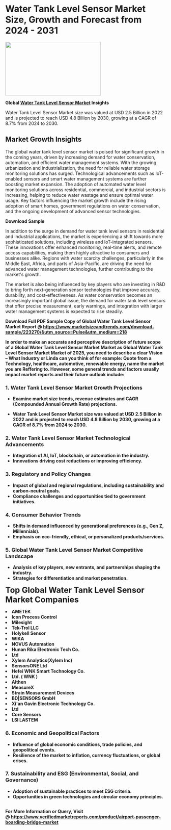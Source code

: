 <H1>Water Tank Level Sensor Market Size, Growth and Forecast from 2024 - 2031</H1><img class="aligncenter size-medium wp-image-584254" src="https://thirdeyenews.in/wp-content/uploads/2024/09/Global-Market-Research-300x168.jpeg" alt="" width="300" height="168" /><p><strong>Global&nbsp;<a href="https://www.marketsizeandtrends.com/download-sample/223270/&amp;utm_source=Pulse&amp;utm_medium=218">Water Tank Level Sensor Market</a> Insights</strong></p><p>Water Tank Level Sensor Market size was valued at USD 2.5 Billion in 2022 and is projected to reach USD 4.8 Billion by 2030, growing at a CAGR of 8.7% from 2024 to 2030.</p><p><h2>Market Growth Insights</h2> <p>The global water tank level sensor market is poised for significant growth in the coming years, driven by increasing demand for water conservation, automation, and efficient water management systems. With the growing urbanization and industrialization, the need for reliable water storage monitoring solutions has surged. Technological advancements such as IoT-enabled sensors and smart water management systems are further boosting market expansion. The adoption of automated water level monitoring solutions across residential, commercial, and industrial sectors is increasing, helping to reduce water wastage and ensure optimal water usage. Key factors influencing the market growth include the rising adoption of smart homes, government regulations on water conservation, and the ongoing development of advanced sensor technologies.</p> <p><strong>Download Sample</strong></p> <p>In addition to the surge in demand for water tank level sensors in residential and industrial applications, the market is experiencing a shift towards more sophisticated solutions, including wireless and IoT-integrated sensors. These innovations offer enhanced monitoring, real-time alerts, and remote access capabilities, making them highly attractive to consumers and businesses alike. Regions with water scarcity challenges, particularly in the Middle East, Africa, and parts of Asia-Pacific, are driving the need for advanced water management technologies, further contributing to the market's growth.</p> <p>The market is also being influenced by key players who are investing in R&D to bring forth next-generation sensor technologies that improve accuracy, durability, and cost-effectiveness. As water conservation becomes an increasingly important global issue, the demand for water tank level sensors that offer precise measurement, early warnings, and integration with larger water management systems is expected to rise steadily.</p> <p><strong></p><p><span class=""><strong>Download Full PDF Sample Copy of Global Water Tank Level Sensor Market Report</strong> @ <a href="https://www.marketsizeandtrends.com/download-sample/223270/&amp;utm_source=Pulse&amp;utm_medium=218" target="_blank">https://www.marketsizeandtrends.com/download-sample/223270/&amp;utm_source=Pulse&amp;utm_medium=218</a></span></p><p>In order to make an accurate and perceptive description of future scope of a Global&nbsp;Water Tank Level Sensor Market Market as Global&nbsp;Water Tank Level Sensor Market Market of 2025, you need to describe a clear Vision &ndash; What Industry or Linda can you think of for example: Quote from a Technology, healthcare, automotive, renewable energy, name the market you are Reffering to. However, some general trends and factors usually impact market reports and their future outlook include:</p><h3>1.&nbsp;<strong>Water Tank Level Sensor Market Growth Projections</strong></h3><ul><li>Examine market size trends, revenue estimates and CAGR (Compounded Annual Growth Rate) projections.</li><li><p>Water Tank Level Sensor Market size was valued at USD 2.5 Billion in 2022 and is projected to reach USD 4.8 Billion by 2030, growing at a CAGR of 8.7% from 2024 to 2030.</p></li></ul><h3>2.&nbsp;<strong>Water Tank Level Sensor Market Technological Advancements</strong></h3><ul><li>Integration of AI, IoT, blockchain, or automation in the industry.</li><li>Innovations driving cost reductions or improving efficiency.</li></ul><h3>3.&nbsp;<strong>Regulatory and Policy Changes</strong></h3><ul><li>Impact of global and regional regulations, including sustainability and carbon-neutral goals.</li><li>Compliance challenges and opportunities tied to government initiatives.</li></ul><h3>4.&nbsp;<strong>Consumer Behavior Trends</strong></h3><ul><li>Shifts in demand influenced by generational preferences (e.g., Gen Z, Millennials).</li><li>Emphasis on eco-friendly, ethical, or personalized products/services.</li></ul><h3>5.&nbsp;<strong>Global Water Tank Level Sensor Market Competitive Landscape</strong></h3><ul><li>Analysis of key players, new entrants, and partnerships shaping the industry.</li><li>Strategies for differentiation and market penetration.</li></ul><p data-pm-slice="1 1 []"><span style="color: inherit; font-family: inherit; font-size: 25px;">Top Global Water Tank Level Sensor Market Companies</span></p><div class="" data-test-id=""><p><li>AMETEK</li><li> Icon Process Control</li><li> Milesight</li><li> Tek-Trol LLC</li><li> Holykell Sensor</li><li> WIKA</li><li> NOVUS Automation</li><li> Hunan Rika Electronic Tech Co.</li><li>Ltd</li><li> Xylem Analytics(Xylem Inc)</li><li> SensorsONE Ltd</li><li> Hefei WNK Smart Technology Co.</li><li> Ltd. ( WNK )</li><li> Althen</li><li> MeasureX</li><li> Strain Measurement Devices</li><li> BD|SENSORS GmbH</li><li> Xi'an Gavin Electronic Technology Co.</li><li> Ltd</li><li> Core Sensors</li><li> LSI LASTEM</li></p></div><h3>6.&nbsp;<strong>Economic and Geopolitical Factors</strong></h3><ul><li>Influence of global economic conditions, trade policies, and geopolitical events.</li><li>Resilience of the market to inflation, currency fluctuations, or global crises.</li></ul><h3>7.&nbsp;<strong>Sustainability and ESG (Environmental, Social, and Governance)</strong></h3><ul><li>Adoption of sustainable practices to meet ESG criteria.</li><li>Opportunities in green technologies and circular economy principles.</li></ul><h2><strong style="font-size: 14px;">For More Information or Query, Visit @&nbsp;</strong><a style="background-color: #ffffff; font-size: 14px;" href="https://www.marketsizeandtrends.com/report/water-tank-level-sensor-market/" target="_blank">https://www.verifiedmarketreports.com/product/airport-passenger-boarding-bridge-market</a></h2>
